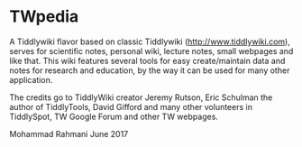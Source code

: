 # TWpedia
A Tiddlywiki flavor based on classic Tiddlywiki (http://www.tiddlywiki.com),  serves for scientific notes, personal wiki, lecture notes, small webpages and like that.
This wiki features several tools for easy create/maintain data and notes for research and education, by the way it can be used for many other application.

The credits go to TiddlyWiki creator Jeremy Rutson, Eric Schulman the author of TiddlyTools, David Gifford and many other volunteers in TiddlySpot, TW Google Forum and other TW webpages.


Mohammad Rahmani
June 2017
